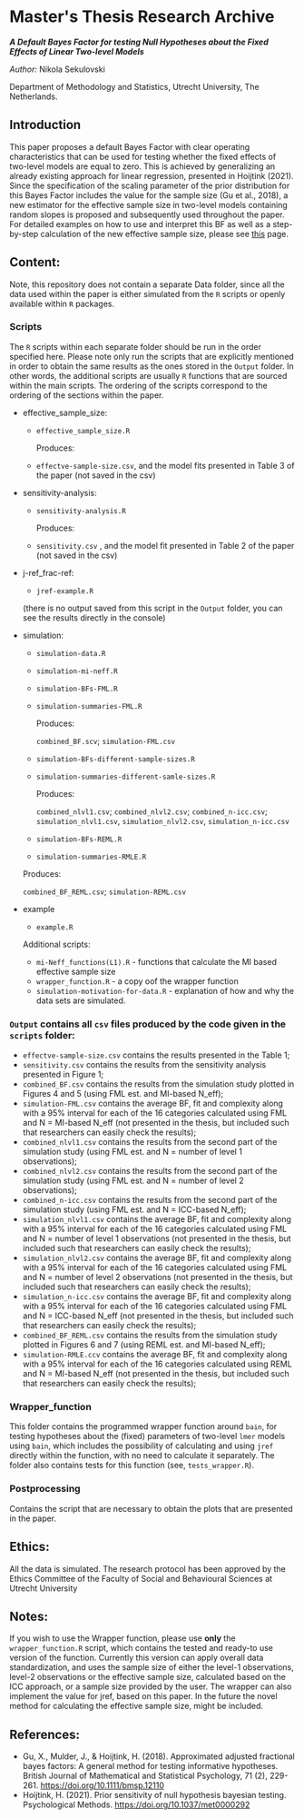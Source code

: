 # Master's Thesis Research Archive

***A Default Bayes Factor for testing Null Hypotheses about the Fixed Effects of Linear Two-level Models***

*Author:* Nikola Sekulovski 

Department of Methodology and Statistics, Utrecht University, The Netherlands.


## Introduction 

This paper proposes a default Bayes Factor with clear operating characteristics that can be used for testing whether the fixed effects of two-level models are equal to zero. This is achieved by generalizing an already existing approach for linear regression, presented in Hoijtink (2021). Since the specification of the scaling parameter of the prior distribution for this Bayes Factor includes the value for the sample size (Gu et al., 2018), a new estimator for the effective sample size in two-level models containing random slopes is proposed and subsequently used throughout the paper. For detailed examples on how to use and interpret this BF as well as a step-by-step calculation of the new effective sample size, please see [this](https://www.nikolasekulovski.com/tutorials/) page.

## Content:

Note, this repository does not contain a separate Data folder, since all the data used within the paper is either simulated from the `R` scripts or openly available within `R` packages.

### Scripts 

The `R` scripts within each separate folder should be run in the order specified here. Please
note only run the scripts that are explicitly mentioned in order to obtain the same results as the ones stored in the `Output` folder. In other words, the additional scripts are usually `R` functions that are sourced within the main scripts. The ordering of the scripts correspond to the ordering of the sections within the paper.

 - effective_sample_size:
   
    - `effective_sample_size.R`
    
       Produces:
    
    - `effectve-sample-size.csv`, and the model fits presented in Table 3 of the paper (not saved in the csv)

 - sensitivity-analysis:
    
    - `sensitivity-analysis.R`
    
        Produces:
    
    - `sensitivity.csv` , and the model fit presented in Table 2 of the paper (not saved in the csv)
    
 - j-ref_frac-ref:
 
    - `jref-example.R` 
    
    (there is no output saved from this script in the `Output` folder, you can see the results directly in the console)
       
 - simulation:
   
    - `simulation-data.R`
    
    - `simulation-mi-neff.R`
  
    - `simulation-BFs-FML.R`
    
    - `simulation-summaries-FML.R`
      
      Produces:
      
      `combined_BF.scv`; `simulation-FML.csv` 
    
    - `simulation-BFs-different-sample-sizes.R`
    
    - `simulation-summaries-different-samle-sizes.R`
    
      Produces:
      
      `combined_nlvl1.csv`; `combined_nlvl2.csv`; `combined_n-icc.csv`; `simulation_nlvl1.csv`, `simulation_nlvl2.csv`, `simulation_n-icc.csv`
      
    
    - `simulation-BFs-REML.R`
    
    - `simulation-summaries-RMLE.R`
    
     Produces: 
      
      `combined_BF_REML.csv`; `simulation-REML.csv` 
      
  - example
    
    - `example.R`
  
    
    
    Additional scripts:
    
    - `mi-Neff_functions(L1).R` - functions that calculate the MI based effective sample size
    - `wrapper_function.R` - a copy oof the wrapper function
    - `simulation-motivation-for-data.R` - explanation of how and why the data sets are simulated.
    
  

### `Output` contains all `csv` files produced by the code given in the `scripts` folder:

   - `effectve-sample-size.csv` contains the results presented in the Table 1;
   - `sensitivity.csv` contains the results from the sensitivity analysis presented in Figure 1;
   - `combined_BF.csv` contains the results from the simulation study plotted in Figures 4 and 5 (using FML est. and MI-based N_eff);
   - `simulation-FML.csv` contains the average BF, fit and complexity along with a 95% interval for each of the 16 categories calculated using FML and N = MI-based N_eff (not presented in the thesis, but included such that researchers can easily check the results);
   -  `combined_nlvl1.csv` contains the results from the second part of the simulation study (using FML est. and N = number of level 1 observations);
   -  `combined_nlvl2.csv` contains the results from the second part of the simulation study (using FML est. and N = number of level 2 observations);
   -  `combined_n-icc.csv` contains the results from the second part of the simulation study (using FML est. and N = ICC-based N_eff);
   - `simulation_nlvl1.csv` contains the average BF, fit and complexity along with a 95% interval for each of the 16 categories calculated using FML and N = number of level 1 observations (not presented in the thesis, but included such that researchers can easily check the results);
   - `simulation_nlvl2.csv` contains the average BF, fit and complexity along with a 95% interval for each of the 16 categories calculated using FML and N = number of level 2 observations (not presented in the thesis, but included such that researchers can easily check the results);
   - `simulation_n-icc.csv` contains the average BF, fit and complexity along with a 95% interval for each of the 16 categories calculated using FML and N = ICC-based N_eff (not presented in the thesis, but included such that researchers can easily check the results);
   -  `combined_BF_REML.csv` contains the results from the simulation study plotted in Figures 6 and 7 (using REML est. and MI-based N_eff);
   - `simulation-RMLE.ccv` contains the average BF, fit and complexity along with a 95% interval for each of the 16 categories calculated using REML and N = MI-based N_eff (not presented in the thesis, but included such that researchers can easily check the results);
   
 
### Wrapper_function

This folder contains the programmed wrapper function around `bain`, for testing hypotheses about the (fixed) parameters of two-level `lmer` models using `bain`, which includes the possibility of calculating and using `jref` directly within the function, with no need to calculate it separately. The folder also contains tests for this function (see, `tests_wrapper.R`).

### Postprocessing 

Contains the script that are necessary to obtain the plots that are presented in the paper.

## Ethics:

All the data is simulated. The research protocol has been approved by the Ethics Committee of the Faculty of Social and Behavioural Sciences at Utrecht University


## Notes: 

If you wish to use the Wrapper function, please use **only** the `wrapper_function.R` script, which contains the tested and ready-to use version of the function. Currently this version can apply overall data standardization, and uses the sample size of either the level-1 observations, level-2 observations or the effective sample size, calculated based on the ICC approach, or a sample size provided by the user. The wrapper can also implement the value for jref, based on this paper. In the future the novel method for calculating the effective sample size, might be included.

## References:

 - Gu, X., Mulder, J., & Hoijtink, H. (2018). Approximated adjusted fractional bayes factors: A general
method for testing informative hypotheses. British Journal of Mathematical and Statistical
Psychology, 71 (2), 229-261. https://doi.org/10.1111/bmsp.12110
 - Hoijtink, H. (2021). Prior sensitivity of null hypothesis bayesian testing. Psychological Methods.
https://doi.org/10.1037/met0000292


 
